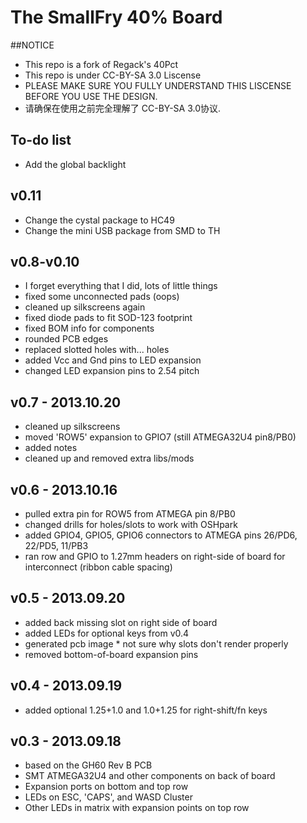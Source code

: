 
The SmallFry 40% Board
=====

##NOTICE
* This repo is a fork of Regack's 40Pct
* This repo is under CC-BY-SA 3.0 Liscense
* PLEASE MAKE SURE YOU FULLY UNDERSTAND THIS LISCENSE BEFORE YOU USE THE DESIGN.
* 请确保在使用之前完全理解了 CC-BY-SA 3.0协议.

## To-do list
* Add the global backlight


## v0.11
* Change the cystal package to HC49
* Change the mini USB package from SMD to TH


## v0.8-v0.10
* I forget everything that I did, lots of little things
* fixed some unconnected pads (oops)
* cleaned up silkscreens again
* fixed diode pads to fit SOD-123 footprint
* fixed BOM info for components
* rounded PCB edges
* replaced slotted holes with... holes
* added Vcc and Gnd pins to LED expansion
* changed LED expansion pins to 2.54 pitch

## v0.7 - 2013.10.20
* cleaned up silkscreens
* moved 'ROW5' expansion to GPIO7 (still ATMEGA32U4 pin8/PB0)
* added notes
* cleaned up and removed extra libs/mods

## v0.6 - 2013.10.16
* pulled extra pin for ROW5 from ATMEGA pin 8/PB0
* changed drills for holes/slots to work with OSHpark 
* added GPIO4, GPIO5, GPIO6 connectors to ATMEGA pins 26/PD6, 22/PD5, 11/PB3
* ran row and GPIO to 1.27mm headers on right-side of board for interconnect (ribbon cable spacing)

 
## v0.5 - 2013.09.20
* added back missing slot on right side of board
* added LEDs for optional keys from v0.4
* generated pcb image * not sure why slots don't render properly
* removed bottom-of-board expansion pins

## v0.4 - 2013.09.19
* added optional 1.25+1.0 and 1.0+1.25 for right-shift/fn keys

## v0.3 - 2013.09.18
* based on the GH60 Rev B PCB
* SMT ATMEGA32U4 and other components on back of board
* Expansion ports on bottom and top row
* LEDs on ESC, 'CAPS', and WASD Cluster
* Other LEDs in matrix with expansion points on top row

